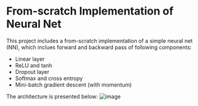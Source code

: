 # From-scratch Implementation of Neural Net
 
This project includes a from-scratch implementation of a simple neural net (NN), which inclues forward and backward pass of following components:
 - Linear layer
 - ReLU and tanh 
 - Dropout layer
 - Softmax and cross entropy
 - Mini-batch gradient descent (with momentum)

The architecture is presented below:
![image](img/architecture.jpg)